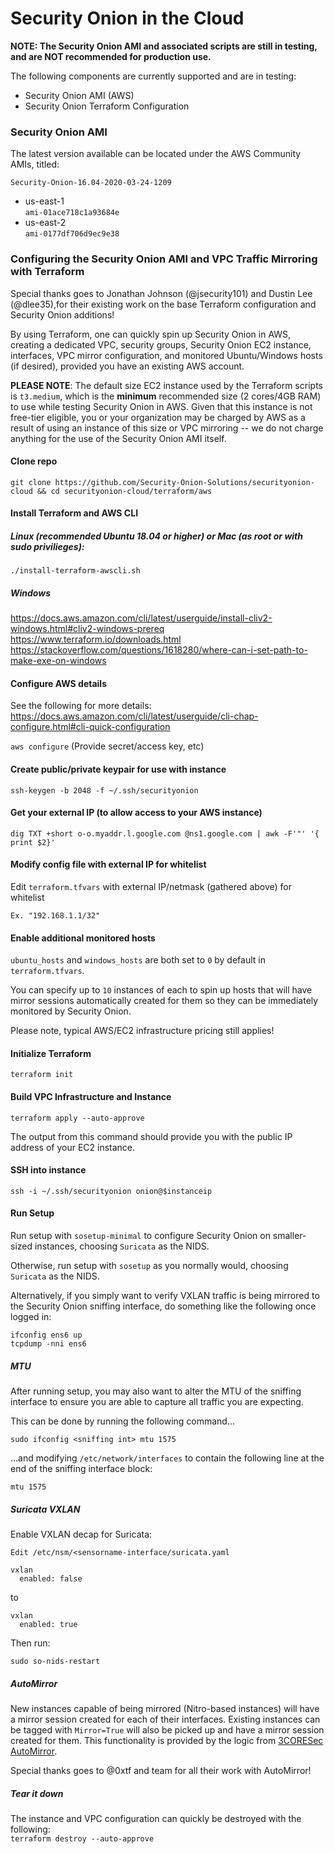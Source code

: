 
# Security Onion in the Cloud
**NOTE: The Security Onion AMI and associated scripts are still in testing, and are NOT recommended for production use.**

The following components are currently supported and are in testing:

- Security Onion AMI (AWS)
- Security Onion Terraform Configuration 

### Security Onion AMI   
The latest version available can be located under the AWS Community AMIs, titled:

`Security-Onion-16.04-2020-03-24-1209`   

- us-east-1   
`ami-01ace718c1a93684e`   
- us-east-2   
`ami-0177df706d9ec9e38`   


### Configuring the Security Onion AMI and VPC Traffic Mirroring with Terraform
Special thanks goes to Jonathan Johnson (@jsecurity101) and Dustin Lee (@dlee35),for their existing work on the base Terraform configuration and Security Onion additions!

By using Terraform, one can quickly spin up Security Onion in AWS, creating a dedicated VPC, security groups, Security Onion EC2 instance, interfaces, VPC mirror configuration, and monitored Ubuntu/Windows hosts (if desired), provided you have an existing AWS account.

**PLEASE NOTE**: The default size EC2 instance used by the Terraform scripts is `t3.medium`, which is the **minimum** recommended size (2 cores/4GB RAM) to use while testing Security Onion in AWS.  Given that this instance is not free-tier eligible, you or your organization may be charged by AWS as a result of using an instance of this size or VPC mirroring -- we do not charge anything for the use of the Security Onion AMI itself.

#### Clone repo
`git clone https://github.com/Security-Onion-Solutions/securityonion-cloud
&& cd securityonion-cloud/terraform/aws`

#### Install Terraform and AWS CLI
##### Linux (recommended Ubuntu 18.04 or higher) or Mac (as root or with sudo privilieges):
`./install-terraform-awscli.sh`
##### Windows
https://docs.aws.amazon.com/cli/latest/userguide/install-cliv2-windows.html#cliv2-windows-prereq   
https://www.terraform.io/downloads.html   
https://stackoverflow.com/questions/1618280/where-can-i-set-path-to-make-exe-on-windows   

#### Configure AWS details
See the following for more details:   
https://docs.aws.amazon.com/cli/latest/userguide/cli-chap-configure.html#cli-quick-configuration


`aws configure` (Provide secret/access key, etc)

#### Create public/private keypair for use with instance
`ssh-keygen -b 2048 -f ~/.ssh/securityonion`

#### Get your external IP (to allow access to your AWS instance)
`dig TXT +short o-o.myaddr.l.google.com @ns1.google.com | awk -F'"' '{ print $2}'`

#### Modify config file with external IP for whitelist
Edit `terraform.tfvars` with external IP/netmask (gathered above) for whitelist 

`Ex. "192.168.1.1/32"`

#### Enable additional monitored hosts
`ubuntu_hosts` and `windows_hosts` are both set to `0` by default in `terraform.tfvars`.

You can specify up to `10` instances of each to spin up hosts that will have mirror sessions automatically created for them so they can be immediately monitored by Security Onion.  

Please note, typical AWS/EC2 infrastructure pricing still applies! 

#### Initialize Terraform
`terraform init`

#### Build VPC Infrastructure and Instance
`terraform apply --auto-approve`   

The output from this command should provide you with the public IP address of your EC2 instance.

#### SSH into instance
`ssh -i ~/.ssh/securityonion onion@$instanceip`  

#### Run Setup   
Run setup with `sosetup-minimal` to configure Security Onion on smaller-sized instances, choosing `Suricata` as the NIDS.   

Otherwise, run setup with `sosetup` as you normally would, choosing `Suricata` as the NIDS.   

Alternatively, if you simply want to verify VXLAN traffic is being mirrored to the Security Onion sniffing interface, do something like the following once logged in:   

`ifconfig ens6 up`   
`tcpdump -nni ens6`
##### MTU
After running setup, you may also want to alter the MTU of the sniffing interface to ensure you are able to capture all traffic you are expecting.

This can be done by running the following command...

`sudo ifconfig <sniffing int> mtu 1575`

...and modifying `/etc/network/interfaces` to contain the following line at the end of the sniffing interface block:

`mtu 1575`

##### Suricata VXLAN
Enable VXLAN decap for Suricata:

`Edit /etc/nsm/<sensorname-interface/suricata.yaml`

```
vxlan
  enabled: false
```

to 

```
vxlan
  enabled: true
```
Then run:

`sudo so-nids-restart`


##### AutoMirror
New instances capable of being mirrored (Nitro-based instances) will have a mirror session created for each of their interfaces.  Existing instances can be tagged with `Mirror=True` will also be picked up and have a mirror session created for them.
This functionality is provided by the logic from [3CORESec AutoMirror](https://github.com/3CORESec/AWS-AutoMirror).

Special thanks goes to @0xtf and team for all their work with AutoMirror!

##### Tear it down
The instance and VPC configuration can quickly be destroyed with the following:   
`terraform destroy --auto-approve`
